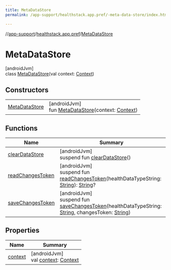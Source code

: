 ```yaml
---
title: MetaDataStore
permalink: /app-support/healthstack.app.pref/-meta-data-store/index.html

---
```

//[app-support](/app-support.html)/[healthstack.app.pref](../index.html)/[MetaDataStore](index.html)



# MetaDataStore



[androidJvm]\
class [MetaDataStore](index.html)(val context: [Context](https://developer.android.com/reference/kotlin/android/content/Context.html))



## Constructors


| | |
|---|---|
| [MetaDataStore](-meta-data-store.html) | [androidJvm]<br>fun [MetaDataStore](-meta-data-store.html)(context: [Context](https://developer.android.com/reference/kotlin/android/content/Context.html)) |


## Functions


| Name | Summary |
|---|---|
| [clearDataStore](clear-data-store.html) | [androidJvm]<br>suspend fun [clearDataStore](clear-data-store.html)() |
| [readChangesToken](read-changes-token.html) | [androidJvm]<br>suspend fun [readChangesToken](read-changes-token.html)(healthDataTypeString: [String](https://kotlinlang.org/api/latest/jvm/stdlib/kotlin/-string/index.html)): [String](https://kotlinlang.org/api/latest/jvm/stdlib/kotlin/-string/index.html)? |
| [saveChangesToken](save-changes-token.html) | [androidJvm]<br>suspend fun [saveChangesToken](save-changes-token.html)(healthDataTypeString: [String](https://kotlinlang.org/api/latest/jvm/stdlib/kotlin/-string/index.html), changesToken: [String](https://kotlinlang.org/api/latest/jvm/stdlib/kotlin/-string/index.html)) |


## Properties


| Name | Summary |
|---|---|
| [context](context.html) | [androidJvm]<br>val [context](context.html): [Context](https://developer.android.com/reference/kotlin/android/content/Context.html) |

